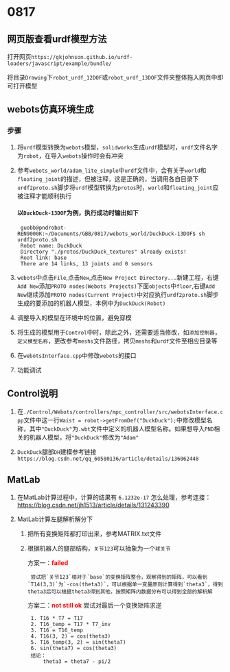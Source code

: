 # 0817

## 网页版查看urdf模型方法

打开网页`https://gkjohnson.github.io/urdf-loaders/javascript/example/bundle/`

将目录`Drawing`下`robot_urdf_12DOF`或`robot_urdf_13DOF`文件夹整体拖入网页中即可打开模型

## webots仿真环境生成

### 步骤

1. 将`urdf`模型转换为`webots`模型，`solidworks`生成`urdf`模型时，`urdf`文件名字为`robot`，在导入`webots`操作时会有冲突

2. 参考`webots_world/adam_lite_simple`中`urdf`文件中，会有关于`world`和`floating_joint`的描述，但被注释，这是正确的，当调用各自目录下`urdf2proto.sh`脚步将`urdf`模型转换为`protos`时，`world`和`floating_joint`应被注释才能顺利执行

   #### 以`DuckDuck-13DOF`为例，执行成功时输出如下

        guobb@pndrobot-REN9000K:~/Documents/GBB/0817/webots_world/DuckDuck-13DOF$ sh urdf2proto.sh
        Robot name: DuckDuck
        Directory "./protos/DuckDuck_textures" already exists!
        Root link: base
        There are 14 links, 13 joints and 0 sensors

3. `webots`中点击`File`,点击`New`,点击`New Project Directory...`新建工程，右键`Add New`添加`PROTO nodes(Webots Projects)`下面`objects`中`floor`,右键`Add New`继续添加`PROTO nodes(Current Project)`中对应执行`urdf2proto.sh`脚步生成的要添加的机器人模型，本例中为`DuckDuck(Robot)`

4. 调整导入的模型在环境中的位置，避免穿模

5. 将生成的模型用于`Control`中时，除此之外，还需要适当修改，如`添加控制器`，`定义模型名称`，更改参考`meshs`文件路径，拷贝`meshs`和`urdf`文件至相应目录等

6. 在`webotsInterface.cpp`中修改`webots`的接口

7. 功能调试

## Control说明

1. 在`./Control/Webots/controllers/mpc_controller/src/webotsInterface.cpp`文件中这一行`Waist = robot->getFromDef("DuckDuck");`中修改模型名称，其中`"DuckDuck"`为`.wbt`文件中定义的机器人模型名称。如果想导入`PND`相关的机器人模型，将`"DuckDuck"`修改为`"Adam"`

2. `DuckDuck`腿部`DH`建模参考链接`https://blog.csdn.net/qq_60580136/article/details/136062448`

## MatLab

1. 在MatLab计算过程中，计算的结果有 `6.1232e-17` 怎么处理，参考连接：<https://blog.csdn.net/jh1513/article/details/131243390>

2. MatLab计算左腿解析解分下

    1. 把所有变换矩阵都打印出来，参考MATRIX.txt文件
    2. 根据机器人的腿部结构，`关节123`可以抽象为一个`球关节`

        方案一：<span style="color: red; font-weight: bold;">failed</span>

            尝试把`关节123`相对于`base`的变换矩阵整合，观察得到的矩阵，可以看到`T14(3,3)`为`-cos(theta3)`，可以根据单一变量原则计算得到`theta3`，得到theta3后可以根据theta3得到其他，按照矩阵内数据分布可以得到全部的解析解

        方案二：<span style="color: red; font-weight: bold;">not still ok</span>
            尝试对最后一个变换矩阵求逆

            1. T16 * T7 = T17
            2. T16_temp = T17 * T7_inv
            3. T16 = T16_temp
            4. T16(3, 2) = cos(theta3)
            5. T16_temp(3, 2) = sin(theta7)
            6. sin(theta7) = cos(theta3)
            结论：
                theta3 = theta7 - pi/2
